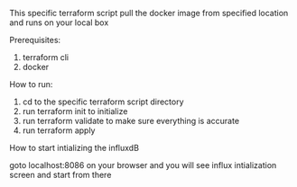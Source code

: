 This specific terraform script pull the docker image from specified location and runs on your local box

Prerequisites:

1) terraform cli
2) docker 


How to run:

1) cd to the specific terraform script directory
2) run terraform init to initialize
3) run terraform validate to make sure everything is accurate
4) run terraform apply 

How to start intializing the influxdB

goto localhost:8086 on your browser and you will see influx intialization screen and start from there
